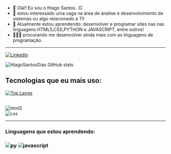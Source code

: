 - 👋 Olá!! Eu sou o Hiago Santos. :D
- 👀 estou interessado uma vaga na área de  ánalise e desenvolvimento de sistemas ou algo relacionado a  TI!
- 🌱 Atualmente estou aprendendo: desenvolver e programar sites nas nas linguagens HTML5,CSS,PYTHON e JAVASCRIPT, entre outros!
- 👨🏻‍💻 procurando me desenvolver ainda mais com as linguagens de programação.
<hr/>

[![Linkedin](https://img.shields.io/badge/LinkedIn-0077B5?style=for-the-badge&logo=linkedin&logoColor=white)](https://www.linkedin.com/in/hiago-santos-a174b31b1)


![HiagoSantosDias GitHub stats](https://github-readme-stats.vercel.app/api?username=HiagoSantosDias&show_icons=true&theme=radical)
## Tecnologias que eu mais uso: 
[![Top Langs](https://github-readme-stats.vercel.app/api/top-langs/?username=HiagoSantosDias)](https://github.com/HiagoSantosDias/github-readme-stats)
<div style="display: inline_block"> <br/> <img alt="html5" src="https://img.shields.io/badge/HTML5-E34F26?style=for-the-badge&logo=html5&logoColor=white">
<div style="display: inline_block"> 
<img align="center" alt="css" src="https://img.shields.io/badge/CSS3-1572B6?style=for-the-badge&logo=css3&logoColor=white"/>
  <hr/>
<h3>Linguagens que estou aprendendo:<h3/> 
<img align="center" alt="py" src="https://img.shields.io/badge/Python-14354C?style=for-the-badge&logo=python&logoColor=white"/>
<img align="center" alt="javascript" src="https://img.shields.io/badge/JavaScript-323330?style=for-the-badge&logo=javascript&logoColor=F7DF1E"/>
</div>
